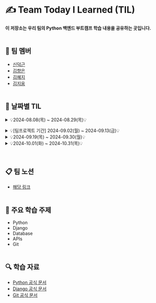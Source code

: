 # ✍️ Team Today I Learned (TIL)

**이 저장소는 우리 팀의 Python 백엔드 부트캠프 학습 내용을 공유하는 곳입니다.**
<br><br/>

## 🤗 팀 멤버
- [신덕근](https://github.com/shindeokgeun)
- [김향은](https://github.com/myangeun)
- [김혜지](https://github.com/hjkim977)
- [김지웅](https://github.com/kgw08003)
<br><br/>

## 📌 날짜별 TIL
<details>
    <summary> 💡2024-08.08(목) ~ 2024-08.29(목)💡 </summary>
<br><br/>    
<details>
    <summary>2024-08-08 (목)</summary>
  
  - [2024-08-08 - 혜지](https://github.com/Python-Backend-Team3/Team-TIL/blob/main/8.1%20~%208.16%20%ED%9A%8C%EA%B3%A0/2024-08-08(%ED%98%9C%EC%A7%80).md)
  - [2024-08-08 - 덕근](https://github.com/Python-Backend-Team3/Team-TIL/blob/main/8.1%20~%208.16%20%ED%9A%8C%EA%B3%A0/2024-08-08(%EB%8D%95%EA%B7%BC).md)
  - [2024-08-08 - 지웅](https://github.com/Python-Backend-Team3/Team-TIL/blob/main/8.1%20~%208.16%20%ED%9A%8C%EA%B3%A0/2024-08-08(%EC%A7%80%EC%9B%85).md)
  - [2024-08-08 - 향은](https://github.com/Python-Backend-Team3/Team-TIL/blob/main/8.1%20~%208.16%20%ED%9A%8C%EA%B3%A0/2024-08-08(%ED%96%A5%EC%9D%80).md)

</details>

<details>
    <summary>2024-08-09 (금)</summary>

  - [2024-08-09 - 혜지](https://github.com/Python-Backend-Team3/Team-TIL/blob/main/8.1%20~%208.16%20%ED%9A%8C%EA%B3%A0/2024-08-09(%ED%98%9C%EC%A7%80).md)
  - [2024-08-09 - 덕근](https://github.com/Python-Backend-Team3/Team-TIL/blob/main/8.1%20~%208.16%20%ED%9A%8C%EA%B3%A0/2024-08-09(%EB%8D%95%EA%B7%BC).md)
  - [2024-08-09 - 지웅](https://github.com/Python-Backend-Team3/Team-TIL/blob/main/8.1%20~%208.16%20%ED%9A%8C%EA%B3%A0/2024-08-09(%EC%A7%80%EC%9B%85).md)
  - [2024-08-09 - 향은](https://github.com/Python-Backend-Team3/Team-TIL/blob/main/8.1%20~%208.16%20%ED%9A%8C%EA%B3%A0/2024-08-09(%ED%96%A5%EC%9D%80).md)

</details>

<details>
    <summary>2024-08-12 (월)</summary>

  - [2024-08-12 - 혜지](https://github.com/Python-Backend-Team3/Team-TIL/blob/main/8.1%20~%208.16%20%ED%9A%8C%EA%B3%A0/2024-08-12(%ED%98%9C%EC%A7%80).md)
  - [2024-08-12 - 덕근](https://github.com/Python-Backend-Team3/Team-TIL/blob/main/8.1%20~%208.16%20%ED%9A%8C%EA%B3%A0/2024-08-12(%EB%8D%95%EA%B7%BC).md)
  - [2024-08-12 - 지웅](https://github.com/Python-Backend-Team3/Team-TIL/blob/main/8.1%20~%208.16%20%ED%9A%8C%EA%B3%A0/2024-08-12(%EC%A7%80%EC%9B%85).md)
  - [2024-08-12 - 향은](https://github.com/Python-Backend-Team3/Team-TIL/blob/main/8.1%20~%208.16%20%ED%9A%8C%EA%B3%A0/2024-08-12(%ED%96%A5%EC%9D%80).md)

</details>

<details>
    <summary>2024-08-13 (화)</summary>
 
  - [2024-08-13 - 혜지](https://github.com/Python-Backend-Team3/Team-TIL/blob/main/8.1%20~%208.16%20%ED%9A%8C%EA%B3%A0/2024-08-13(%ED%98%9C%EC%A7%80).md)
  - [2024-08-13 - 덕근](https://github.com/Python-Backend-Team3/Team-TIL/blob/main/8.1%20~%208.16%20%ED%9A%8C%EA%B3%A0/2024-08-13(%EB%8D%95%EA%B7%BC).md)
  - [2024-08-13 - 지웅](https://github.com/Python-Backend-Team3/Team-TIL/blob/main/8.1%20~%208.16%20%ED%9A%8C%EA%B3%A0/2024-08-13(%EC%A7%80%EC%9B%85).md)
  - [2024-08-13 - 향은](https://github.com/Python-Backend-Team3/Team-TIL/blob/main/8.1%20~%208.16%20%ED%9A%8C%EA%B3%A0/2024-08-13(%ED%96%A5%EC%9D%80).md)  

</details>

<details>
    <summary>2024-08-14 (수)</summary>
 
  - [2024-08-14 - 혜지](https://github.com/Python-Backend-Team3/Team-TIL/blob/main/8.1%20~%208.16%20%ED%9A%8C%EA%B3%A0/2024-08-14(%ED%98%9C%EC%A7%80).md)
  - [2024-08-14 - 덕근]
  - [2024-08-14 - 지웅](https://github.com/Python-Backend-Team3/Team-TIL/blob/main/8.1%20~%208.16%20%ED%9A%8C%EA%B3%A0/2024-08-14(%EC%A7%80%EC%9B%85).md)
  - [2024-08-14 - 향은](https://github.com/Python-Backend-Team3/Team-TIL/blob/main/8.1%20~%208.16%20%ED%9A%8C%EA%B3%A0/2024-08-14(%ED%96%A5%EC%9D%80).md)  

</details>

<details>
    <summary>2024-08-16 (금)</summary>
 
  - [2024-08-16 - 혜지]
  - [2024-08-16 - 덕근]
  - [2024-08-16 - 지웅](https://github.com/Python-Backend-Team3/Team-TIL/blob/main/8.1%20~%208.16%20%ED%9A%8C%EA%B3%A0/2024-08-16(%EC%A7%80%EC%9B%85).md)
  - [2024-08-16 - 향은](https://github.com/Python-Backend-Team3/Team-TIL/blob/main/8.1%20~%208.16%20%ED%9A%8C%EA%B3%A0/2024-08-16(%ED%96%A5%EC%9D%80).md)  

</details>

<details>
    <summary>2024-08-19 (월)</summary>
 
  - [2024-08-19 - 혜지](https://github.com/Python-Backend-Team3/Team-TIL/blob/main/8.19%20~%208.30%20%ED%9A%8C%EA%B3%A0/2024-08-19(%ED%98%9C%EC%A7%80).md)
  - [2024-08-19 - 덕근 : 예비군으로 인해 조퇴]
  - [2024-08-19 - 지웅](https://github.com/Python-Backend-Team3/Team-TIL/blob/main/8.19%20~%208.30%20%ED%9A%8C%EA%B3%A0/2024-08-19(%EC%A7%80%EC%9B%85).md)
  - [2024-08-19 - 향은](https://github.com/Python-Backend-Team3/Team-TIL/blob/main/8.19%20~%208.30%20%ED%9A%8C%EA%B3%A0/2024-08-19(%ED%96%A5%EC%9D%80).md) 

</details>

<details>
    <summary>2024-08-20 (화)</summary>
 
  - [2024-08-20 - 혜지](https://github.com/Python-Backend-Team3/Team-TIL/blob/main/8.19%20~%208.30%20%ED%9A%8C%EA%B3%A0/2024-08-20(%ED%98%9C%EC%A7%80).md)
  - [2024-08-20 - 덕근](https://github.com/Python-Backend-Team3/Team-TIL/blob/main/8.19%20~%208.30%20%ED%9A%8C%EA%B3%A0/2024-08-20(%EB%8D%95%EA%B7%BC).md)
  - [2024-08-20 - 지웅](https://github.com/Python-Backend-Team3/Team-TIL/blob/main/8.19%20~%208.30%20%ED%9A%8C%EA%B3%A0/2024-08-20(%EC%A7%80%EC%9B%85).md)
  - [2024-08-20 - 향은](https://github.com/Python-Backend-Team3/Team-TIL/blob/main/8.19%20~%208.30%20%ED%9A%8C%EA%B3%A0/2024-08-20(%ED%96%A5%EC%9D%80).md)  

</details>

<details>
    <summary>2024-08-21 (수)</summary>
 
  - [2024-08-21 - 혜지](https://github.com/Python-Backend-Team3/Team-TIL/blob/main/8.19%20~%208.30%20%ED%9A%8C%EA%B3%A0/2024-08-21(%ED%98%9C%EC%A7%80).md)
  - [2024-08-21 - 덕근]
  - [2024-08-21 - 지웅](https://github.com/Python-Backend-Team3/Team-TIL/blob/main/8.19%20~%208.30%20%ED%9A%8C%EA%B3%A0/2024-08-21(%EC%A7%80%EC%9B%85).md)
  - [2024-08-21 - 향은](https://github.com/Python-Backend-Team3/Team-TIL/blob/main/8.19%20~%208.30%20%ED%9A%8C%EA%B3%A0/2024-08-21(%ED%96%A5%EC%9D%80).md)  

</details>

<details>
    <summary>2024-08-22 (목)</summary>
 
  - [2024-08-22 - 혜지]
  - [2024-08-22 - 덕근](https://github.com/Python-Backend-Team3/Team-TIL/blob/main/8.19%20~%208.30%20%ED%9A%8C%EA%B3%A0/2024-08-22(%EB%8D%95%EA%B7%BC).md)
  - [2024-08-22 - 지웅](https://github.com/Python-Backend-Team3/Team-TIL/blob/main/8.19%20~%208.30%20%ED%9A%8C%EA%B3%A0/2024-08-22(%EC%A7%80%EC%9B%85).md)
  - [2024-08-22 - 향은](https://github.com/Python-Backend-Team3/Team-TIL/blob/main/8.19%20~%208.30%20%ED%9A%8C%EA%B3%A0/2024-08-22(%ED%96%A5%EC%9D%80).md)  

</details>

<details>
    <summary>2024-08-23 (금)</summary>
 
  - [2024-08-23 - 혜지](https://github.com/Python-Backend-Team3/Team-TIL/blob/main/8.19%20~%208.30%20%ED%9A%8C%EA%B3%A0/2024-08-23(%ED%98%9C%EC%A7%80).md)
  - [2024-08-23 - 덕근]
  - [2024-08-23 - 지웅](https://github.com/Python-Backend-Team3/Team-TIL/blob/main/8.19%20~%208.30%20%ED%9A%8C%EA%B3%A0/2024-08-23(%EC%A7%80%EC%9B%85).md)
  - [2024-08-23 - 향은](https://github.com/Python-Backend-Team3/Team-TIL/blob/main/8.19%20~%208.30%20%ED%9A%8C%EA%B3%A0/2024-08-23(%ED%96%A5%EC%9D%80).md)  

</details>

<details>
    <summary>2024-08-26 (월)</summary>
 
  - [2024-08-26 - 혜지](https://github.com/Python-Backend-Team3/Team-TIL/blob/main/8.19%20~%208.30%20%ED%9A%8C%EA%B3%A0/2024-08-26(%ED%98%9C%EC%A7%80).md)
  - [2024-08-26 - 덕근](https://github.com/Python-Backend-Team3/Team-TIL/blob/main/8.19%20~%208.30%20%ED%9A%8C%EA%B3%A0/2024-08-26(%EB%8D%95%EA%B7%BC).md)
  - [2024-08-26 - 지웅](https://github.com/Python-Backend-Team3/Team-TIL/blob/main/8.19%20~%208.30%20%ED%9A%8C%EA%B3%A0/2024-08-26(%EC%A7%80%EC%9B%85).md)
  - [2024-08-26 - 향은](https://github.com/Python-Backend-Team3/Team-TIL/blob/main/8.19%20~%208.30%20%ED%9A%8C%EA%B3%A0/2024-08-26(%ED%96%A5%EC%9D%80).md)  

</details>


<details>
    <summary>2024-08-27 (화)</summary>
 
  - [2024-08-27 - 혜지](https://github.com/Python-Backend-Team3/Team-TIL/blob/main/8.19%20~%208.30%20%ED%9A%8C%EA%B3%A0/2024-08-27(%ED%98%9C%EC%A7%80).md)
  - [2024-08-27 - 덕근]
  - [2024-08-27 - 지웅](https://github.com/Python-Backend-Team3/Team-TIL/blob/main/8.19%20~%208.30%20%ED%9A%8C%EA%B3%A0/2024-08-27(%EC%A7%80%EC%9B%85).md)
  - [2024-08-27 - 향은](https://github.com/Python-Backend-Team3/Team-TIL/blob/main/8.19%20~%208.30%20%ED%9A%8C%EA%B3%A0/2024-08-27(%ED%96%A5%EC%9D%80).md)  

</details>


<details>
    <summary>2024-08-28 (수) : 팀프로젝트</summary>
    
  - [2024-08-28 - 팀프로젝트](https://github.com/Python-Backend-Team3/Team-TIL/blob/main/8.19%20~%208.30%20%ED%9A%8C%EA%B3%A0/2024-08-28(%ED%8C%80%ED%94%84%EB%A1%9C%EC%A0%9D%ED%8A%B8).md)

  

</details>


<details>
    <summary>2024-08-29 (목) : 팀프로젝트</summary>
    
  - [2024-08-29 - 팀프로젝트](https://github.com/Python-Backend-Team3/Team-TIL/blob/main/8.19%20~%208.30%20%ED%9A%8C%EA%B3%A0/2024-08-29(%ED%8C%80%ED%94%84%EB%A1%9C%EC%A0%9D%ED%8A%B8).md)


</details>

<br></br></details>  

<details>
    <summary> 💡[팀프로젝트 기간] 2024-09.02(월) ~ 2024-09.13(금)💡 </summary>
<br><br/>
<details>
    <summary>2024-09-02 (월) : 팀프로젝트</summary>
    
  - [2024-09-02 - 팀프로젝트](https://github.com/Python-Backend-Team3/Team-TIL/blob/main/9.2%20~%209.13%20%5B%ED%8C%80%ED%94%84%EB%A1%9C%EC%A0%9D%ED%8A%B8%20%EA%B8%B0%EA%B0%84%5D/2024-09-02.md)

</details>


<details>
    <summary>2024-09-13 (금) : 팀프로젝트</summary>
    
  - [2024-09-13 - 팀프로젝트](https://github.com/Python-Backend-Team3/Team-TIL/blob/main/9.2%20~%209.13%20%5B%ED%8C%80%ED%94%84%EB%A1%9C%EC%A0%9D%ED%8A%B8%20%EA%B8%B0%EA%B0%84%5D/2024-09-13%20-%20%ED%8C%80%ED%94%84%EB%A1%9C%EC%A0%9D%ED%8A%B8.md)

</details>
<br></br></details>

<details>
    <summary> 💡2024-09.19(목) ~ 2024-09.30(월)💡 </summary>
<br><br/>
<details>
    <summary>2024-09-19 (목)</summary>
    
  - [2024-09-19 - 혜지](https://github.com/Python-Backend-Team3/Team-TIL/blob/main/9.19%20~%209.30%20%ED%9A%8C%EA%B3%A0/2024-09-19%20-%20%ED%98%9C%EC%A7%80.md)
  - [2024-09-19 - 덕근](https://github.com/Python-Backend-Team3/Team-TIL/blob/main/9.19%20~%209.30%20%ED%9A%8C%EA%B3%A0/2024-09-19%20-%20%EB%8D%95%EA%B7%BC.md)
  - [2024-09-19 - 지웅](https://github.com/Python-Backend-Team3/Team-TIL/blob/main/9.19%20~%209.30%20%ED%9A%8C%EA%B3%A0/2024-09-19%20-%20%EC%A7%80%EC%9B%85.md)
  - [2024-09-19 - 향은](https://github.com/Python-Backend-Team3/Team-TIL/blob/main/9.19%20~%209.30%20%ED%9A%8C%EA%B3%A0/2024-09-19%20-%20%ED%96%A5%EC%9D%80.md)  

</details>

<details>
    <summary>2024-09-20 (금)</summary>
    
  - [2024-09-20 - 혜지](https://github.com/Python-Backend-Team3/Team-TIL/blob/main/9.19%20~%209.30%20%ED%9A%8C%EA%B3%A0/2024-09-20%20-%20%ED%98%9C%EC%A7%80.md)
  - [2024-09-20 - 덕근]
  - [2024-09-20 - 지웅](https://github.com/Python-Backend-Team3/Team-TIL/blob/main/9.19%20~%209.30%20%ED%9A%8C%EA%B3%A0/2024-09-20%20-%20%EC%A7%80%EC%9B%85.md)
  - [2024-09-20 - 향은]

</details>

<details>
    <summary>2024-09-23 (월)</summary>
    
  - [2024-09-23 - 혜지]
  - [2024-09-23 - 덕근]
  - [2024-09-23 - 지웅](https://github.com/Python-Backend-Team3/Team-TIL/blob/main/9.19%20~%209.30%20%ED%9A%8C%EA%B3%A0/2024-09-23%20-%20%EC%A7%80%EC%9B%85.md)
  - [2024-09-23 - 향은] 

</details>

<details>
    <summary>2024-09-24 (화)</summary>
    
  - [2024-09-24 - 혜지](https://github.com/Python-Backend-Team3/Team-TIL/blob/main/9.19%20~%209.30%20%ED%9A%8C%EA%B3%A0/2024-09-24%20-%20%ED%98%9C%EC%A7%80.md)
  - [2024-09-24 - 덕근]
  - [2024-09-24 - 지웅](https://github.com/Python-Backend-Team3/Team-TIL/blob/main/9.19%20~%209.30%20%ED%9A%8C%EA%B3%A0/2024-09-24%20-%20%EC%A7%80%EC%9B%85.md)
  - [2024-09-24 - 향은](https://github.com/Python-Backend-Team3/Team-TIL/blob/main/9.19%20~%209.30%20%ED%9A%8C%EA%B3%A0/2024-09-24%20-%20%ED%96%A5%EC%9D%80.md)  

</details>

<details>
    <summary>2024-09-25 (수)</summary>
    
  - [2024-09-25 - 혜지](https://github.com/Python-Backend-Team3/Team-TIL/blob/main/9.19%20~%209.30%20%ED%9A%8C%EA%B3%A0/2024-09-25%20-%20%ED%98%9C%EC%A7%80.md)
  - [2024-09-25 - 덕근]
  - [2024-09-25 - 지웅](https://github.com/Python-Backend-Team3/Team-TIL/blob/main/9.19%20~%209.30%20%ED%9A%8C%EA%B3%A0/2024-09-25%20-%20%EC%A7%80%EC%9B%85.md)
  - [2024-09-25 - 향은](https://github.com/Python-Backend-Team3/Team-TIL/blob/main/9.19%20~%209.30%20%ED%9A%8C%EA%B3%A0/2024-09-25%20-%20%ED%96%A5%EC%9D%80.md)  

</details>

<details>
    <summary>2024-09-26 (목)</summary>
    
  - [2024-09-26 - 혜지]
  - [2024-09-26 - 덕근]
  - [2024-09-26 - 지웅](https://github.com/Python-Backend-Team3/Team-TIL/blob/main/9.19%20~%209.30%20%ED%9A%8C%EA%B3%A0/2024-09-26%20-%20%EC%A7%80%EC%9B%85.md)
  - [2024-09-26 - 향은] 

</details>
<details>
    <summary>2024-09-27 (금)</summary>
    
  - [2024-09-27 - 혜지](https://github.com/Python-Backend-Team3/Team-TIL/blob/main/9.19%20~%209.30%20%ED%9A%8C%EA%B3%A0/2024-09-27%20-%20%ED%98%9C%EC%A7%80.md)
  - [2024-09-27 - 덕근]
  - [2024-09-27 - 지웅](https://github.com/Python-Backend-Team3/Team-TIL/blob/main/9.19%20~%209.30%20%ED%9A%8C%EA%B3%A0/2024-09-27%20-%20%EC%A7%80%EC%9B%85.md)
  - [2024-09-27 - 향은](https://github.com/Python-Backend-Team3/Team-TIL/blob/main/9.19%20~%209.30%20%ED%9A%8C%EA%B3%A0/2024-09-27%20-%20%ED%96%A5%EC%9D%80.md)

</details>

<details>
    <summary>2024-09-30 (월)</summary>
    
  - [2024-09-30 - 혜지](https://github.com/Python-Backend-Team3/Team-TIL/blob/main/9.19%20~%209.30%20%ED%9A%8C%EA%B3%A0/2024-09-30%20-%20%ED%98%9C%EC%A7%80.md)
  - [2024-09-30 - 덕근]
  - [2024-09-30 - 지웅](https://github.com/Python-Backend-Team3/Team-TIL/blob/main/9.19%20~%209.30%20%ED%9A%8C%EA%B3%A0/2024-09-30%20-%20%EC%A7%80%EC%9B%85.md)
  - [2024-09-30 - 향은](https://github.com/Python-Backend-Team3/Team-TIL/blob/main/9.19%20~%209.30%20%ED%9A%8C%EA%B3%A0/2024-09-30%20-%20%ED%96%A5%EC%9D%80.md)  

</details>
</details>

<details>
    <summary> 💡2024-10.01(화) ~ 2024-10.31(목)💡 </summary>
<br><br/>    
<details>
    <summary>2024-10-01 (화)</summary>
  
  - [2024-10-01 - 혜지]
  - [2024-10-01 - 덕근]
  - [2024-10-01 - 지웅](https://github.com/Python-Backend-Team3/Team-TIL/blob/main/10.1%20~%2010.15%20%ED%9A%8C%EA%B3%A0/2024-10-01%20-%20%EC%A7%80%EC%9B%85.md)
  - [2024-10-01 - 향은](https://github.com/Python-Backend-Team3/Team-TIL/blob/main/10.1%20~%2010.15%20%ED%9A%8C%EA%B3%A0/2024-10-01%20-%20%ED%96%A5%EC%9D%80.md)

</details>

<details>
    <summary>2024-10-02 (수)</summary>

  - [2024-10-02 - 혜지](https://github.com/Python-Backend-Team3/Team-TIL/blob/main/10.1%20~%2010.15%20%ED%9A%8C%EA%B3%A0/2024-10-02%20-%20%ED%98%9C%EC%A7%80.md)
  - [2024-10-02 - 덕근]
  - [2024-10-02 - 지웅](https://github.com/Python-Backend-Team3/Team-TIL/blob/main/10.1%20~%2010.15%20%ED%9A%8C%EA%B3%A0/2024-10-02%20-%20%EC%A7%80%EC%9B%85.md)
  - [2024-10-02 - 향은](https://github.com/Python-Backend-Team3/Team-TIL/blob/main/10.1%20~%2010.15%20%ED%9A%8C%EA%B3%A0/2024-10-02%20-%20%ED%96%A5%EC%9D%80.md)

</details>

<details>
    <summary>2024-10-04 (금)</summary>
 
  - [2024-10-04 - 혜지](https://github.com/Python-Backend-Team3/Team-TIL/blob/main/10.1%20~%2010.15%20%ED%9A%8C%EA%B3%A0/2024-10-04%20-%20%ED%98%9C%EC%A7%80.md)
  - [2024-10-04 - 덕근]
  - [2024-10-04 - 지웅](https://github.com/Python-Backend-Team3/Team-TIL/blob/main/10.1%20~%2010.15%20%ED%9A%8C%EA%B3%A0/2024-10-04%20-%20%EC%A7%80%EC%9B%85.md)
  - [2024-10-04 - 향은](https://github.com/Python-Backend-Team3/Team-TIL/blob/main/10.1%20~%2010.15%20%ED%9A%8C%EA%B3%A0/2024-10-04%20-%20%ED%96%A5%EC%9D%80.md)

</details>

<details>
    <summary>2024-10-07 (월)</summary>
 
  - [2024-10-07 - 혜지](https://github.com/Python-Backend-Team3/Team-TIL/blob/main/10.1%20~%2010.15%20%ED%9A%8C%EA%B3%A0/2024-10-07%20-%20%ED%98%9C%EC%A7%80.md)
  - [2024-10-07 - 덕근](https://github.com/Python-Backend-Team3/Team-TIL/blob/main/10.1%20~%2010.15%20%ED%9A%8C%EA%B3%A0/2024-10-07-%20%EB%8D%95%EA%B7%BC.md)
  - [2024-10-07 - 지웅](https://github.com/Python-Backend-Team3/Team-TIL/blob/main/10.1%20~%2010.15%20%ED%9A%8C%EA%B3%A0/2024-10-07%20-%20%EC%A7%80%EC%9B%85.md)
  - [2024-10-07 - 향은]

</details>

<details>
    <summary>2024-10-08 (화)</summary>
 
  - [2024-10-08 - 혜지](https://github.com/Python-Backend-Team3/Team-TIL/blob/main/10.1%20~%2010.15%20%ED%9A%8C%EA%B3%A0/2024-10-08%20-%20%ED%98%9C%EC%A7%80.md)
  - [2024-10-08 - 덕근](https://github.com/Python-Backend-Team3/Team-TIL/blob/main/10.1%20~%2010.15%20%ED%9A%8C%EA%B3%A0/2024-10-08-%20%EB%8D%95%EA%B7%BC.md)
  - [2024-10-08 - 지웅](https://github.com/Python-Backend-Team3/Team-TIL/blob/main/10.1%20~%2010.15%20%ED%9A%8C%EA%B3%A0/2024-10-08%20-%20%EC%A7%80%EC%9B%85.md)
  - [2024-10-08 - 향은](https://github.com/Python-Backend-Team3/Team-TIL/blob/main/10.1%20~%2010.15%20%ED%9A%8C%EA%B3%A0/2024-10-08%20-%20%ED%96%A5%EC%9D%80.md)

</details>

<details>
    <summary>2024-10-10 (목)</summary>
 
  - [2024-10-10 - 혜지](https://github.com/Python-Backend-Team3/Team-TIL/blob/main/10.1%20~%2010.15%20%ED%9A%8C%EA%B3%A0/2024-10-10%20-%20%ED%98%9C%EC%A7%80.md)
  - [2024-10-10 - 덕근]
  - [2024-10-10 - 지웅](https://github.com/Python-Backend-Team3/Team-TIL/blob/main/10.1%20~%2010.15%20%ED%9A%8C%EA%B3%A0/2024-10-10%20-%20%EC%A7%80%EC%9B%85.md)
  - [2024-10-10 - 향은]

</details>

<details>
    <summary>2024-10-11 (금)</summary>
 
  - [2024-10-11 - 혜지]
  - [2024-10-11 - 덕근]
  - [2024-10-11 - 지웅]
  - [2024-10-11 - 향은] 

</details>

<details>
    <summary>2024-10-14 (월)</summary>
 
  - [2024-10-14 - 혜지]
  - [2024-10-14 - 덕근]
  - [2024-10-14 - 지웅]
  - [2024-10-14 - 향은]

</details>

<details>
    <summary>2024-10-15 (화)</summary>
 
  - [2024-10-15 - 혜지]
  - [2024-10-15 - 덕근]
  - [2024-10-15 - 지웅]
  - [2024-10-15 - 향은]

</details>

<details>
    <summary>2024-10-16 (수)</summary>
 
  - [2024-10-16 - 혜지]
  - [2024-10-16 - 덕근]
  - [2024-10-16 - 지웅]
  - [2024-10-16 - 향은]

</details>

<details>
    <summary>2024-10-17 (목)</summary>
 
  - [2024-10-17 - 혜지]
  - [2024-10-17 - 덕근]
  - [2024-10-17 - 지웅]
  - [2024-10-17 - 향은]

</details>

<details>
    <summary>2024-10-18 (금)</summary>
 
  - [2024-10-18 - 혜지]
  - [2024-10-18 - 덕근]
  - [2024-10-18 - 지웅]
  - [2024-10-18 - 향은]

</details>

<details>
    <summary>2024-10-21 (월)</summary>
 
  - [2024-10-21 - 혜지]
  - [2024-10-21 - 덕근]
  - [2024-10-21 - 지웅]
  - [2024-10-21 - 향은]

</details>

<details>
    <summary>2024-10-22 (화)</summary>
 
  - [2024-10-22 - 혜지]
  - [2024-10-22 - 덕근]
  - [2024-10-22 - 지웅]
  - [2024-10-22 - 향은]

</details>

<details>
    <summary>2024-10-23 (수)</summary>
 
  - [2024-10-23 - 혜지]
  - [2024-10-23 - 덕근]
  - [2024-10-23 - 지웅]
  - [2024-10-23 - 향은]

</details>

<details>
    <summary>2024-10-24 (목)</summary>
 
  - [2024-10-24 - 혜지]
  - [2024-10-24 - 덕근]
  - [2024-10-24 - 지웅]
  - [2024-10-24 - 향은]

</details>

<details>
    <summary>2024-10-25 (금)</summary>
 
  - [2024-10-25 - 혜지]
  - [2024-10-25 - 덕근]
  - [2024-10-25 - 지웅]
  - [2024-10-25 - 향은]

</details>

<details>
    <summary>2024-10-28 (월)</summary>
 
  - [2024-10-28 - 혜지]
  - [2024-10-28 - 덕근]
  - [2024-10-28 - 지웅]
  - [2024-10-28 - 향은]

</details>

<details>
    <summary>2024-10-29 (화)</summary>
 
  - [2024-10-29 - 혜지]
  - [2024-10-29 - 덕근]
  - [2024-10-29 - 지웅]
  - [2024-10-29 - 향은]

</details>

<details>
    <summary>2024-10-30 (수)</summary>
 
  - [2024-10-30 - 혜지]
  - [2024-10-30 - 덕근]
  - [2024-10-30 - 지웅]
  - [2024-10-30 - 향은]

</details>

<details>
    <summary>2024-10-31 (목)</summary>
 
  - [2024-10-31 - 혜지]
  - [2024-10-31 - 덕근]
  - [2024-10-31 - 지웅]
  - [2024-10-31 - 향은]

</details>
<br></br></details>  
<br></br>

## 📋 팀 노션
- [해당 링크](https://www.notion.so/likelion/45fec83f5e744678ac9450b09bc1327a)
<br></br>

## 📍 주요 학습 주제
- Python
- Django
- Database
- APIs
- Git
<br></br>

## 🔍 학습 자료
- [Python 공식 문서](https://docs.python.org/)
- [Django 공식 문서](https://docs.djangoproject.com/)
- [Git 공식 문서](https://git-scm.com/doc)


<!--
## 알고리즘 문제

### 알고리즘 단계
- [1단계](1단계.md)
- [2단계](2단계.md)
- [3단계](3단계.md)
- ...

  
--------------------------------------------------------
각 날짜마다 별도의 마크다운(.md) 파일을 생성합니다. 

각 날짜별 파일을 만드는 과정은 다음과 같습니다
- GitHub 저장소에서 'Add file' > 'Create new file' 클릭
- 파일 이름을 '2024-08-01.md'와 같이 입력
- 파일 내용에 그 날의 TIL 내용을 작성
- 'Commit changes file'을 클릭하여 저장
-------------------------------------------------------

-->
